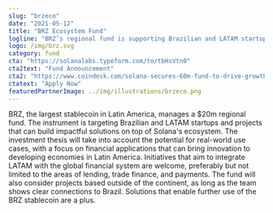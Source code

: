 ```yaml
---
slug: "brzeco"
date: "2021-05-12"
title: "BRZ Ecosystem Fund"
logline: "BRZ’s regional fund is supporting Brazilian and LATAM startups and projects that can build impactful solutions on top of Solana's ecosystem."
logo: /img/brz.svg
category: fund
cta: "https://solanalabs.typeform.com/to/tbHsVtn0"
cta2text: "Fund Announcement"
cta2: "https://www.coindesk.com/solana-secures-60m-fund-to-drive-growth-in-emerging-markets"
ctatext: "Apply Now"
featuredPartnerImage: ../img/illustrations/brzeco.png
---
```


BRZ, the largest stablecoin in Latin America, manages a $20m regional fund. The instrument is targeting Brazilian and LATAM startups and projects that can build impactful solutions on top of Solana's ecosystem. The investment thesis will take into account the potential for real-world use cases, with a focus on financial applications that can bring innovation to developing economies in Latin America. Initiatives that aim to integrate LATAM with the global financial system are welcome, preferably but not limited to the areas of lending, trade finance, and payments. The fund will also consider projects based outside of the continent, as long as the team shows clear connections to Brazil. Solutions that enable further use of the BRZ stablecoin are a plus.
